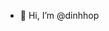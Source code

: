 - 👋 Hi, I’m @dinhhop
<!---
dinhhop172/dinhhop172 is a ✨ special ✨ repository because its `README.md` (this file) appears on your GitHub profile.
You can click the Preview link to take a look at your changes.
--->
